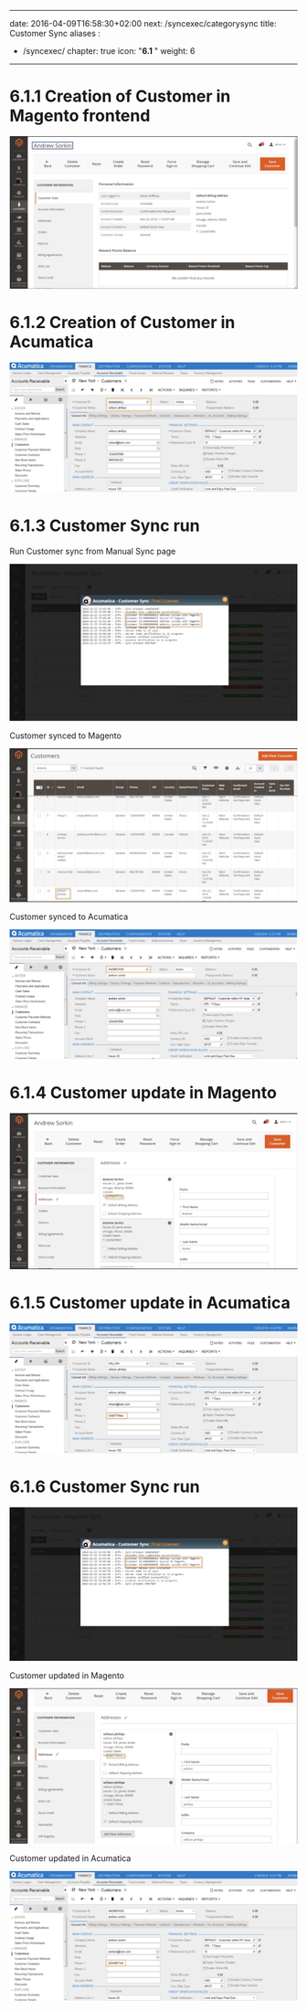 
---
date: 2016-04-09T16:58:30+02:00
next: /syncexec/categorysync
title: Customer Sync
aliases :
  - /syncexec/
chapter: true
icon: "<b>6.1 </b>"
weight: 6
---

# 6.1.1 Creation of Customer in Magento frontend

![Magic](images/customer-creation.png?classes=shadow)

# 6.1.2 Creation of Customer in Acumatica

![Magic](images/customer-creation-in-acumatica.png?classes=shadow)

# 6.1.3 Customer Sync run

Run Customer sync from Manual Sync page

![Magic](images/manual-sync.png?classes=shadow)

Customer synced to Magento

![Magic](images/customer-synced-magento.png?classes=shadow)

Customer synced to Acumatica

![Magic](images/customer-synced-to-acumatica.png?classes=shadow)

# 6.1.4 Customer update in Magento

![Magic](images/customer-update-in-magento.png?classes=shadow)

# 6.1.5 Customer update in Acumatica

![Magic](images/customer-update-in-acumatica.png?classes=shadow)

# 6.1.6 Customer Sync run

![Magic](images/sync-run-2.png?classes=shadow)

Customer updated in Magento

![Magic](images/customer-updated-magento-2.png?classes=shadow)

Customer updated in Acumatica

![Magic](images/customer-updated-acumatica-2.png?classes=shadow)

